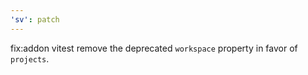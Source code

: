 ```yaml
---
'sv': patch
---
```


fix:addon vitest remove the deprecated `workspace` property in favor of `projects`.
